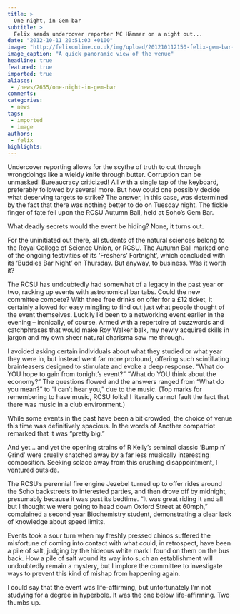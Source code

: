 ```yaml
---
title: >
  One night, in Gem bar
subtitle: >
  Felix sends undercover reporter MC Hämmer on a night out...
date: "2012-10-11 20:51:03 +0100"
image: "http://felixonline.co.uk/img/upload/201210112150-felix-gem-bar-mc-hammerrgb.jpg"
image_caption: "A quick panoramic view of the venue"
headline: true
featured: true
imported: true
aliases:
 - /news/2655/one-night-in-gem-bar
comments:
categories:
 - news
tags:
 - imported
 - image
authors:
 - felix
highlights:
---
```


Undercover reporting allows for the scythe of truth to cut through wrongdoings like a wieldy knife through butter. Corruption can be unmasked! Bureaucracy criticized! All with a single tap of the keyboard, preferably followed by several more. But how could one possibly decide what deserving targets to strike? The answer, in this case, was determined by the fact that there was nothing better to do on Tuesday night. The fickle finger of fate fell upon the RCSU Autumn Ball, held at Soho’s Gem Bar.

What deadly secrets would the event be hiding? None, it turns out.

For the uninitiated out there, all students of the natural sciences belong to the Royal College of Science Union, or RCSU. The Autumn Ball marked one of the ongoing festivities of its ‘Freshers’ Fortnight’, which concluded with its ‘Buddies Bar Night’ on Thursday. But anyway, to business. Was it worth it?

The RCSU has undoubtedly had somewhat of a legacy in the past year or two, racking up events with astronomical bar tabs. Could the new committee compete? With three free drinks on offer for a £12 ticket, it certainly allowed for easy mingling to find out just what people thought of the event themselves. Luckily I’d been to a networking event earlier in the evening – ironically, of course. Armed with a repertoire of buzzwords and catchphrases that would make Roy Walker balk, my newly acquired skills in jargon and my own sheer natural charisma saw me through.

I avoided asking certain individuals about what they studied or what year they were in, but instead went far more profound, offering such scintillating brainteasers designed to stimulate and evoke a deep response. “What do YOU hope to gain from tonight’s event?” “What do YOU think about the economy?” The questions flowed and the answers ranged from “What do you mean?” to “I can’t hear you,” due to the music. (Top marks for remembering to have music, RCSU folks! I literally cannot fault the fact that there was music in a club environment.)

While some events in the past have been a bit crowded, the choice of venue this time was definitively spacious. In the words of Another compatriot remarked that it was “pretty big.”

And yet… and yet the opening strains of R Kelly’s seminal classic ‘Bump n’ Grind’ were cruelly snatched away by a far less musically interesting composition. Seeking solace away from this crushing disappointment, I ventured outside.

The RCSU’s perennial fire engine Jezebel turned up to offer rides around the Soho backstreets to interested parties, and then drove off by midnight, presumably because it was past its bedtime.
 “It was great riding it and all but I thought we were going to head down Oxford Street at 60mph,” complained a second year Biochemistry student, demonstrating a clear lack of knowledge about speed limits.

Events took a sour turn when my freshly pressed chinos suffered the misfortune of coming into contact with what could, in retrospect, have been a pile of salt, judging by the hideous white mark I found on them on the bus back. How a pile of salt wound its way into such an establishment will undoubtedly remain a mystery, but I implore the committee to investigate ways to prevent this kind of mishap from happening again.

I could say that the event was life-affirming, but unfortunately I’m not studying for a degree in hyperbole. It was the one below life-affirming. Two thumbs up.
